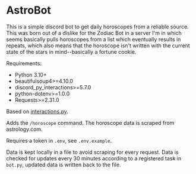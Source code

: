 # AstroBot

This is a simple discord bot to get daily horoscopes from a reliable source.  This was born out of a dislike for the Zodiac Bot in a server I'm in which seems basically pulls horoscopes from a list which eventually results in repeats, which also means that the horoscope isn't written with the current state of the stars in mind--basically a fortune cookie.

Requirements:
- Python 3.10+
- beautifulsoup4>=4.10.0
- discord_py_interactions>=5.7.0
- python-dotenv>=1.0.0
- Requests>=2.31.0

Based on [interactions.py](https://interactions-py.github.io/interactions.py/).

Adds the ```/horoscope``` command.  The horoscope data is scraped from astrology.com.

Requires a token in ```.env```, see ```.env.example```.

Data is kept locally in a file to avoid scraping for every request.  Data is checked for updates every 30 minutes according to a registered task in ```bot.py```, updated data is written back to the file.